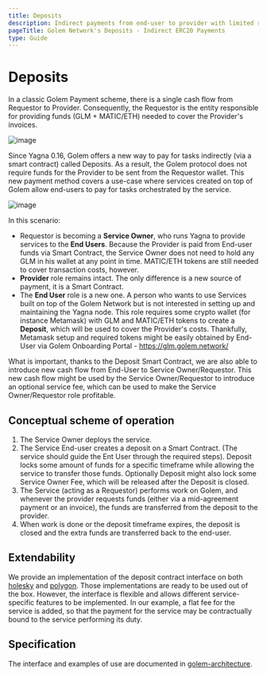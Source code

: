 ```yaml
---
title: Deposits
description: Indirect payments from end-user to provider with limited requestor involvement.
pageTitle: Golem Network's Deposits - Indirect ERC20 Payments
type: Guide
---
```


# Deposits

In a classic Golem Payment scheme, there is a single cash flow from Requestor to Provider. Consequently, the Requestor is the entity responsible for providing funds (GLM + MATIC/ETH) needed to cover the Provider's invoices.

![image](/golem/payments/direct-payment.png)

Since Yagna 0.16, Golem offers a new way to pay for tasks indirectly (via a smart contract) called Deposits. As a result, the Golem protocol does not require funds for the Provider to be sent from the Requestor wallet. This new payment method covers a use-case where services created on top of Golem allow end-users to pay for tasks orchestrated by the service.

![image](/golem/payments/deposit-payment.png)

In this scenario:

- Requestor is becoming a **Service Owner**, who runs Yagna to provide services to the **End Users**. Because the Provider is paid from End-user funds via Smart Contract, the Service Owner does not need to hold any GLM in his wallet at any point in time. MATIC/ETH tokens are still needed to cover transaction costs, however.
- **Provider** role remains intact. The only difference is a new source of payment, it is a Smart Contract.
- The **End User** role is a new one. A person who wants to use Services built on top of the Golem Network but is not interested in setting up and maintaining the Yagna node. This role requires some crypto wallet (for instance Metamask) with GLM and MATIC/ETH tokens to create a **Deposit**, which will be used to cover the Provider's costs. Thankfully, Metamask setup and required tokens might be easily obtained by End-User via Golem Onboarding Portal - https://glm.golem.network/

What is important, thanks to the Deposit Smart Contract, we are also able to introduce new cash flow from End-User to Service Owner/Requestor. This new cash flow might be used by the Service Owner/Requestor to introduce an optional service fee, which can be used to make the Service Owner/Requestor role profitable.

## Conceptual scheme of operation

1. The Service Owner deploys the service.
2. The Service End-user creates a deposit on a Smart Contract. (The service should guide the Ent User through the required steps). Deposit locks some amount of funds for a specific timeframe while allowing the service to transfer those funds. Optionally Deposit might also lock some Service Owner Fee, which will be released after the Deposit is closed.
3. The Service (acting as a Requestor) performs work on Golem, and whenever the provider requests funds (either via a mid-agreement payment or an invoice), the funds are transferred from the deposit to the provider.
4. When work is done or the deposit timeframe expires, the deposit is closed and the extra funds are transferred back to the end-user.

## Extendability

We provide an implementation of the deposit contract interface on both [holesky](https://holesky.etherscan.io/address/0x7167E731b0031d4326d46C8D1E1c2E111227aB5f#code) and [polygon](https://holesky.etherscan.io/address/0x7167E731b0031d4326d46C8D1E1c2E111227aB5f#code). Those implementations are ready to be used out of the box. However, the interface is flexible and allows different service-specific features to be implemented. In our example, a flat fee for the service is added, so that the payment for the service may be contractually bound to the service performing its duty.

## Specification

The interface and examples of use are documented in [golem-architecture](https://github.com/golemfactory/golem-architecture/blob/scx1332/deposits/specs/deposits.md).
